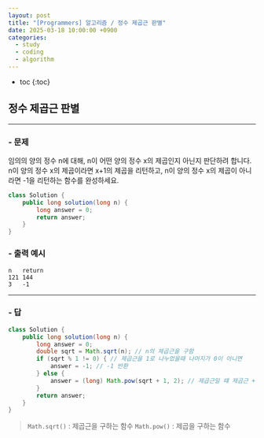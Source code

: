 ```yaml
---
layout: post
title: "[Programmers] 알고리즘 / 정수 제곱근 판별"
date: 2025-03-18 10:00:00 +0900
categories: 
  - study
  - coding
  - algorithm
---
```


* toc
{:toc}

## 정수 제곱근 판별

---

### - 문제

임의의 양의 정수 n에 대해, n이 어떤 양의 정수 x의 제곱인지 아닌지 판단하려 합니다.
n이 양의 정수 x의 제곱이라면 x+1의 제곱을 리턴하고, n이 양의 정수 x의 제곱이 아니라면 -1을 리턴하는 함수를 완성하세요.

```java
class Solution {
    public long solution(long n) {
        long answer = 0;
        return answer;
    }
}
```

### - 출력 예시

```
n	return
121	144
3	-1
```

<!-- >  -->

---

### - 답

```java
class Solution {
    public long solution(long n) {
        long answer = 0;
        double sqrt = Math.sqrt(n); // n의 제곱근을 구함
        if (sqrt % 1 != 0) { // 제곱근을 1로 나누었을때 나머지가 0이 아니면
            answer = -1; // -1 반환
        } else {
            answer = (long) Math.pow(sqrt + 1, 2); // 제곱근일 떄 제곱근 + 1의 2제곱을하고 long타입으로 변환
        }
        return answer;
    }
}
```

> `Math.sqrt()` : 제곱근을 구하는 함수
> `Math.pow()` : 제곱을 구하는 함수
